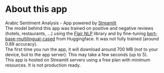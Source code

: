 # About this app
Arabic Sentiment Analysis - App powered by [Streamlit](https://docs.streamlit.io/)  
The model behind this app was trained on positive and negative reviews (hotels, restaurants, ...) using the [Flair NLP](https://github.com/flairNLP/flair/) library and by fine-tuning [bert-base-multilingual-cased](https://huggingface.co/bert-base-multilingual-cased) from Huggingface. It was not fully trained (around 0.89 accuracy).    
The first time you run the app, it will download around 700 MB (not to your device, but to the app server). This may take a few seconds (up to 5).  
This app is hosted on Streamlit servers using a free plan with minimum resources. It is not production ready.

